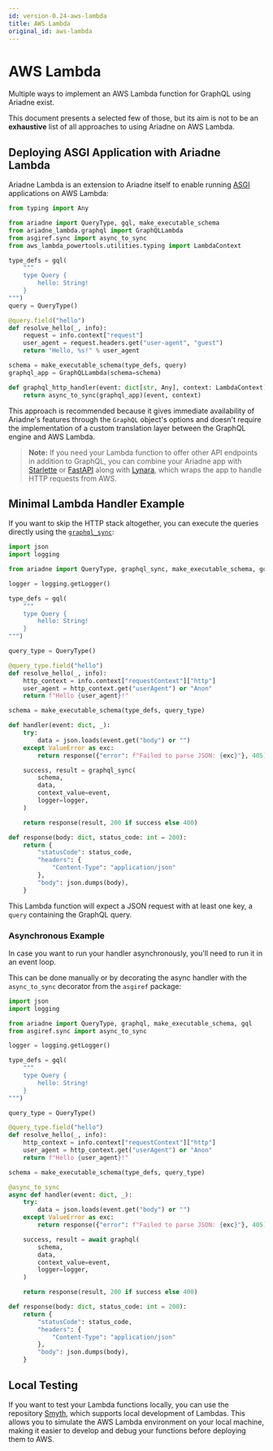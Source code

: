 ```yaml
---
id: version-0.24-aws-lambda
title: AWS Lambda
original_id: aws-lambda
---
```


# AWS Lambda

Multiple ways to implement an AWS Lambda function for GraphQL using Ariadne exist.

This document presents a selected few of those, but its aim is not to be an __exhaustive__ list of all approaches to using Ariadne on AWS Lambda.

## Deploying ASGI Application with Ariadne Lambda

Ariadne Lambda is an extension to Ariadne itself to enable running [ASGI](asgi.md) applications on AWS Lambda:

```python
from typing import Any

from ariadne import QueryType, gql, make_executable_schema
from ariadne_lambda.graphql import GraphQLLambda
from asgiref.sync import async_to_sync
from aws_lambda_powertools.utilities.typing import LambdaContext

type_defs = gql(
    """
    type Query {
        hello: String!
    }
""")
query = QueryType()

@query.field("hello")
def resolve_hello(_, info):
    request = info.context["request"]
    user_agent = request.headers.get("user-agent", "guest")
    return "Hello, %s!" % user_agent

schema = make_executable_schema(type_defs, query)
graphql_app = GraphQLLambda(schema=schema)

def graphql_http_handler(event: dict[str, Any], context: LambdaContext):
    return async_to_sync(graphql_app)(event, context)
```

This approach is recommended because it gives immediate availability of Ariadne's features through the `GraphQL` object's options and doesn't require the implementation of a custom translation layer between the GraphQL engine and AWS Lambda.

> **Note:** If you need your Lambda function to offer other API endpoints in addition to GraphQL, you can combine your Ariadne app with [Starlette](starlette-integration.md) or [FastAPI](fastapi-integration.md) along with [Lynara](https://github.com/mirumee/lynara), which wraps the app to handle HTTP requests from AWS.

## Minimal Lambda Handler Example

If you want to skip the HTTP stack altogether, you can execute the queries directly using the [`graphql_sync`](api-reference.md#graphql_sync):

```python
import json
import logging

from ariadne import QueryType, graphql_sync, make_executable_schema, gql

logger = logging.getLogger()

type_defs = gql(
    """
    type Query {
        hello: String!
    }
""")

query_type = QueryType()

@query_type.field("hello")
def resolve_hello(_, info):
    http_context = info.context["requestContext"]["http"]
    user_agent = http_context.get("userAgent") or "Anon"
    return f"Hello {user_agent}!"

schema = make_executable_schema(type_defs, query_type)

def handler(event: dict, _):
    try:
        data = json.loads(event.get("body") or "")
    except ValueError as exc:
        return response({"error": f"Failed to parse JSON: {exc}"}, 405)

    success, result = graphql_sync(
        schema,
        data,
        context_value=event,
        logger=logger,
    )

    return response(result, 200 if success else 400)

def response(body: dict, status_code: int = 200):
    return {
        "statusCode": status_code,
        "headers": {
            "Content-Type": "application/json"
        },
        "body": json.dumps(body),
    }
```

This Lambda function will expect a JSON request with at least one key, a `query` containing the GraphQL query.

### Asynchronous Example

In case you want to run your handler asynchronously, you'll need to run it in an event loop.

This can be done manually or by decorating the async handler with the `async_to_sync` decorator from the `asgiref` package:

```python
import json
import logging

from ariadne import QueryType, graphql, make_executable_schema, gql
from asgiref.sync import async_to_sync

logger = logging.getLogger()

type_defs = gql(
    """
    type Query {
        hello: String!
    }
""")

query_type = QueryType()

@query_type.field("hello")
def resolve_hello(_, info):
    http_context = info.context["requestContext"]["http"]
    user_agent = http_context.get("userAgent") or "Anon"
    return f"Hello {user_agent}!"

schema = make_executable_schema(type_defs, query_type)

@async_to_sync
async def handler(event: dict, _):
    try:
        data = json.loads(event.get("body") or "")
    except ValueError as exc:
        return response({"error": f"Failed to parse JSON: {exc}"}, 405)

    success, result = await graphql(
        schema,
        data,
        context_value=event,
        logger=logger,
    )

    return response(result, 200 if success else 400)

def response(body: dict, status_code: int = 200):
    return {
        "statusCode": status_code,
        "headers": {
            "Content-Type": "application/json"
        },
        "body": json.dumps(body),
    }
```

## Local Testing

If you want to test your Lambda functions locally, you can use the repository [Smyth](https://github.com/mirumee/smyth), which supports local development of Lambdas. This allows you to simulate the AWS Lambda environment on your local machine, making it easier to develop and debug your functions before deploying them to AWS.
